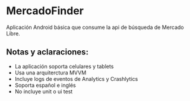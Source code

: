# MercadoFinder
Aplicación Android básica que consume la api de búsqueda de Mercado Libre.

## Notas y aclaraciones:
- La aplicación soporta celulares y tablets
- Usa una arquiterctura MVVM
- Incluye logs de eventos de Analytics y Crashlytics
- Soporta español e inglés
- No incluye unit o ui test
